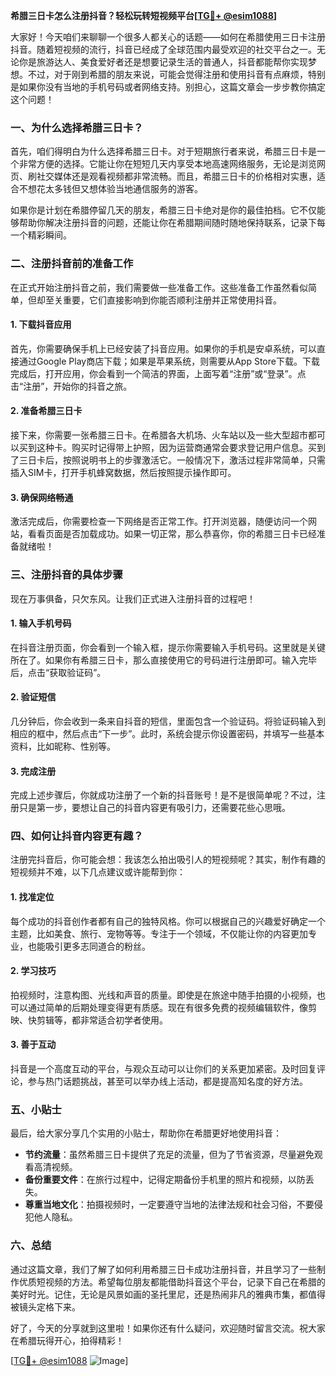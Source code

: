 **希腊三日卡怎么注册抖音？轻松玩转短视频平台[[TG💪+ @esim1088](https://t.me/s/esim1088)]**

大家好！今天咱们来聊聊一个很多人都关心的话题——如何在希腊使用三日卡注册抖音。随着短视频的流行，抖音已经成了全球范围内最受欢迎的社交平台之一。无论你是旅游达人、美食爱好者还是想要记录生活的普通人，抖音都能帮你实现梦想。不过，对于刚到希腊的朋友来说，可能会觉得注册和使用抖音有点麻烦，特别是如果你没有当地的手机号码或者网络支持。别担心，这篇文章会一步步教你搞定这个问题！

### 一、为什么选择希腊三日卡？

首先，咱们得明白为什么选择希腊三日卡。对于短期旅行者来说，希腊三日卡是一个非常方便的选择。它能让你在短短几天内享受本地高速网络服务，无论是浏览网页、刷社交媒体还是观看视频都非常流畅。而且，希腊三日卡的价格相对实惠，适合不想花太多钱但又想体验当地通信服务的游客。

如果你是计划在希腊停留几天的朋友，希腊三日卡绝对是你的最佳拍档。它不仅能够帮助你解决注册抖音的问题，还能让你在希腊期间随时随地保持联系，记录下每一个精彩瞬间。

### 二、注册抖音前的准备工作

在正式开始注册抖音之前，我们需要做一些准备工作。这些准备工作虽然看似简单，但却至关重要，它们直接影响到你能否顺利注册并正常使用抖音。

#### 1. 下载抖音应用

首先，你需要确保手机上已经安装了抖音应用。如果你的手机是安卓系统，可以直接通过Google Play商店下载；如果是苹果系统，则需要从App Store下载。下载完成后，打开应用，你会看到一个简洁的界面，上面写着“注册”或“登录”。点击“注册”，开始你的抖音之旅。

#### 2. 准备希腊三日卡

接下来，你需要一张希腊三日卡。在希腊各大机场、火车站以及一些大型超市都可以买到这种卡。购买时记得带上护照，因为运营商通常会要求登记用户信息。买到了三日卡后，按照说明书上的步骤激活它。一般情况下，激活过程非常简单，只需插入SIM卡，打开手机蜂窝数据，然后按照提示操作即可。

#### 3. 确保网络畅通

激活完成后，你需要检查一下网络是否正常工作。打开浏览器，随便访问一个网站，看看页面是否加载成功。如果一切正常，那么恭喜你，你的希腊三日卡已经准备就绪啦！

### 三、注册抖音的具体步骤

现在万事俱备，只欠东风。让我们正式进入注册抖音的过程吧！

#### 1. 输入手机号码

在抖音注册页面，你会看到一个输入框，提示你需要输入手机号码。这里就是关键所在了。如果你有希腊三日卡，那么直接使用它的号码进行注册即可。输入完毕后，点击“获取验证码”。

#### 2. 验证短信

几分钟后，你会收到一条来自抖音的短信，里面包含一个验证码。将验证码输入到相应的框中，然后点击“下一步”。此时，系统会提示你设置密码，并填写一些基本资料，比如昵称、性别等。

#### 3. 完成注册

完成上述步骤后，你就成功注册了一个新的抖音账号！是不是很简单呢？不过，注册只是第一步，要想让自己的抖音内容更有吸引力，还需要花些心思哦。

### 四、如何让抖音内容更有趣？

注册完抖音后，你可能会想：我该怎么拍出吸引人的短视频呢？其实，制作有趣的短视频并不难，以下几点建议或许能帮到你：

#### 1. 找准定位

每个成功的抖音创作者都有自己的独特风格。你可以根据自己的兴趣爱好确定一个主题，比如美食、旅行、宠物等等。专注于一个领域，不仅能让你的内容更加专业，也能吸引更多志同道合的粉丝。

#### 2. 学习技巧

拍视频时，注意构图、光线和声音的质量。即使是在旅途中随手拍摄的小视频，也可以通过简单的后期处理变得更有质感。现在有很多免费的视频编辑软件，像剪映、快剪辑等，都非常适合初学者使用。

#### 3. 善于互动

抖音是一个高度互动的平台，与观众互动可以让你们的关系更加紧密。及时回复评论，参与热门话题挑战，甚至可以举办线上活动，都是提高知名度的好方法。

### 五、小贴士

最后，给大家分享几个实用的小贴士，帮助你在希腊更好地使用抖音：

- **节约流量**：虽然希腊三日卡提供了充足的流量，但为了节省资源，尽量避免观看高清视频。
- **备份重要文件**：在旅行过程中，记得定期备份手机里的照片和视频，以防丢失。
- **尊重当地文化**：拍摄视频时，一定要遵守当地的法律法规和社会习俗，不要侵犯他人隐私。

### 六、总结

通过这篇文章，我们了解了如何利用希腊三日卡成功注册抖音，并且学习了一些制作优质短视频的方法。希望每位朋友都能借助抖音这个平台，记录下自己在希腊的美好时光。记住，无论是风景如画的圣托里尼，还是热闹非凡的雅典市集，都值得被镜头定格下来。

好了，今天的分享就到这里啦！如果你还有什么疑问，欢迎随时留言交流。祝大家在希腊玩得开心，拍得精彩！

[[TG💪+ @esim1088](https://t.me/s/esim1088) ![Image](https://i.postimg.cc/4NQfJmqS/Snipaste-2025-05-13-00-14-12.png)]